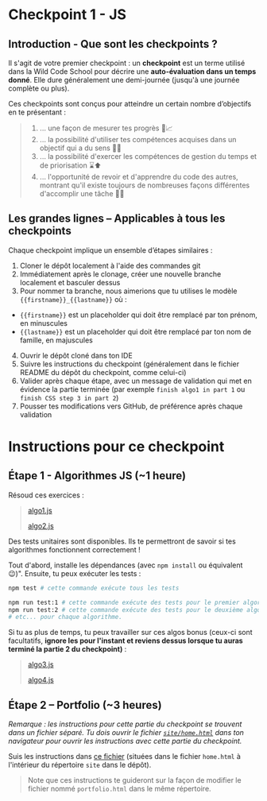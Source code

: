 # Checkpoint 1 - JS

## Introduction - Que sont les checkpoints ?

Il s'agit de votre premier checkpoint : un **checkpoint** est un terme utilisé dans la Wild Code School pour décrire une **auto-évaluation dans un temps donné**. Elle dure généralement une demi-journée (jusqu'à une journée complète ou plus).

Ces checkpoints sont conçus pour atteindre un certain nombre d’objectifs en te présentant :

> 1. ... une façon de mesurer tes progrès 📏📈
> 2. ... la possibilité d'utiliser tes compétences acquises dans un objectif qui a du sens 🚩🥅
> 3. ... la possibilité d'exercer les compétences de gestion du temps et de priorisation ⌛⬆️
> 4. ... l'opportunité de revoir et d'apprendre du code des autres, montrant qu'il existe toujours de nombreuses façons différentes d'accomplir une tâche 👥💬

## Les grandes lignes – Applicables à tous les checkpoints

Chaque checkpoint implique un ensemble d’étapes similaires :

1. Cloner le dépôt localement à l'aide des commandes git
2. Immédiatement après le clonage, créer une nouvelle branche localement et basculer dessus
3. Pour nommer ta branche, nous aimerions que tu utilises le modèle `{{firstname}}_{{lastname}}` où :

- `{{firstname}}` est un placeholder qui doit être remplacé par ton prénom, en minuscules
- `{{lastname}}` est un placeholder qui doit être remplacé par ton nom de famille, en majuscules

4. Ouvrir le dépôt cloné dans ton IDE
5. Suivre les instructions du checkpoint (généralement dans le fichier README du dépôt du checkpoint, comme celui-ci)
6. Valider après chaque étape, avec un message de validation qui met en évidence la partie terminée (par exemple `finish algo1 in part 1` ou `finish CSS step 3 in part 2`)
7. Pousser tes modifications vers GitHub, de préférence après chaque validation

# Instructions pour ce checkpoint

## Étape 1 - Algorithmes JS (~1 heure)

Résoud ces exercices :

> [algo1.js](./algo/1/thirdAngle.js)
>
> [algo2.js](./algo/2/isLeapYear.js)

Des tests unitaires sont disponibles. Ils te permettront de savoir si tes algorithmes fonctionnent correctement !

Tout d'abord, installe les dépendances (avec `npm install` ou équivalent :wink:)".
Ensuite, tu peux exécuter les tests :

```sh
npm test # cette commande exécute tous les tests

npm run test:1 # cette commande exécute des tests pour le premier algorithme uniquement
npm run test:2 # cette commande exécute des tests pour le deuxième algorithme uniquement
# etc... pour chaque algorithme.
```

Si tu as plus de temps, tu peux travailler sur ces algos bonus (ceux-ci sont facultatifs, **ignore les pour l'instant et reviens dessus lorsque tu auras terminé la partie 2 du checkpoint)** :

> [algo3.js](./algo/3/findSeniors.js)
>
> [algo4.js](./algo/4/theaterSieges.js)

## Étape 2 – Portfolio (~3 heures)

_Remarque : les instructions pour cette partie du checkpoint se trouvent dans un fichier séparé. Tu dois ouvrir le fichier [`site/home.html`](./site/home.html) dans ton navigateur pour ouvrir les instructions avec cette partie du checkpoint._

Suis les instructions dans [ce fichier](./site/home.html) (situées dans le fichier `home.html` à l'intérieur du répertoire `site` dans le dépôt).

> Note que ces instructions te guideront sur la façon de modifier le fichier nommé `portfolio.html` dans le même répertoire.
